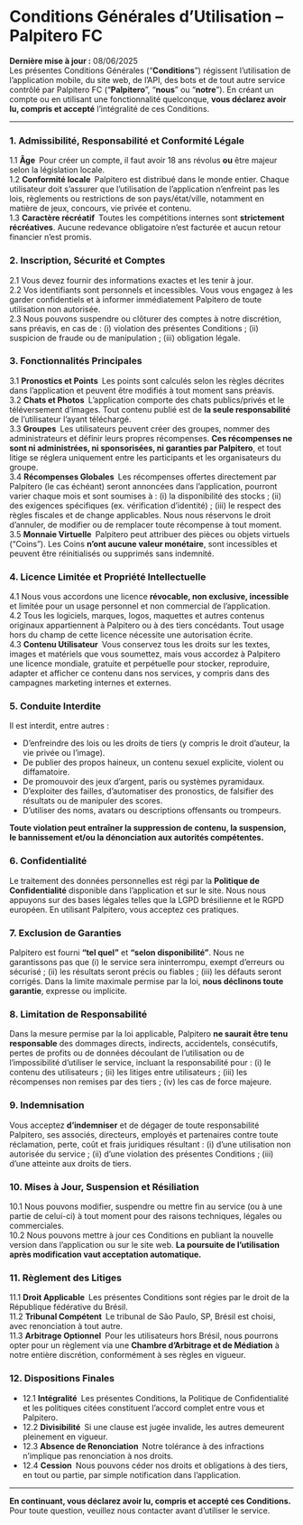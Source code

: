 # Conditions Générales d’Utilisation – **Palpitero FC**

**Dernière mise à jour :** 08/06/2025  
Les présentes Conditions Générales (“**Conditions**”) régissent l’utilisation de l’application mobile, du site web, de l’API, des bots et de tout autre service contrôlé par Palpitero FC (“**Palpitero**”, “**nous**” ou “**notre**”). En créant un compte ou en utilisant une fonctionnalité quelconque, **vous déclarez avoir lu, compris et accepté** l’intégralité de ces Conditions.

---

### 1. Admissibilité, Responsabilité et Conformité Légale  
1.1 **Âge** Pour créer un compte, il faut avoir 18 ans révolus **ou** être majeur selon la législation locale.  
1.2 **Conformité locale** Palpitero est distribué dans le monde entier. Chaque utilisateur doit s’assurer que l’utilisation de l’application n’enfreint pas les lois, règlements ou restrictions de son pays/état/ville, notamment en matière de jeux, concours, vie privée et contenu.  
1.3 **Caractère récréatif** Toutes les compétitions internes sont **strictement récréatives**. Aucune redevance obligatoire n’est facturée et aucun retour financier n’est promis.

### 2. Inscription, Sécurité et Comptes  
2.1 Vous devez fournir des informations exactes et les tenir à jour.  
2.2 Vos identifiants sont personnels et incessibles. Vous vous engagez à les garder confidentiels et à informer immédiatement Palpitero de toute utilisation non autorisée.  
2.3 Nous pouvons suspendre ou clôturer des comptes à notre discrétion, sans préavis, en cas de : (i) violation des présentes Conditions ; (ii) suspicion de fraude ou de manipulation ; (iii) obligation légale.

### 3. Fonctionnalités Principales  
3.1 **Pronostics et Points** Les points sont calculés selon les règles décrites dans l’application et peuvent être modifiés à tout moment sans préavis.  
3.2 **Chats et Photos** L’application comporte des chats publics/privés et le téléversement d’images. Tout contenu publié est de **la seule responsabilité** de l’utilisateur l’ayant téléchargé.  
3.3 **Groupes** Les utilisateurs peuvent créer des groupes, nommer des administrateurs et définir leurs propres récompenses. **Ces récompenses ne sont ni administrées, ni sponsorisées, ni garanties par Palpitero**, et tout litige se réglera uniquement entre les participants et les organisateurs du groupe.  
3.4 **Récompenses Globales** Les récompenses offertes directement par Palpitero (le cas échéant) seront annoncées dans l’application, pourront varier chaque mois et sont soumises à : (i) la disponibilité des stocks ; (ii) des exigences spécifiques (ex. vérification d’identité) ; (iii) le respect des règles fiscales et de change applicables. Nous nous réservons le droit d’annuler, de modifier ou de remplacer toute récompense à tout moment.  
3.5 **Monnaie Virtuelle** Palpitero peut attribuer des pièces ou objets virtuels (“Coins”). Les Coins **n’ont aucune valeur monétaire**, sont incessibles et peuvent être réinitialisés ou supprimés sans indemnité.

### 4. Licence Limitée et Propriété Intellectuelle  
4.1 Nous vous accordons une licence **révocable, non exclusive, incessible** et limitée pour un usage personnel et non commercial de l’application.  
4.2 Tous les logiciels, marques, logos, maquettes et autres contenus originaux appartiennent à Palpitero ou à des tiers concédants. Tout usage hors du champ de cette licence nécessite une autorisation écrite.  
4.3 **Contenu Utilisateur** Vous conservez tous les droits sur les textes, images et matériels que vous soumettez, mais vous accordez à Palpitero une licence mondiale, gratuite et perpétuelle pour stocker, reproduire, adapter et afficher ce contenu dans nos services, y compris dans des campagnes marketing internes et externes.

### 5. Conduite Interdite  
Il est interdit, entre autres :  
- D’enfreindre des lois ou les droits de tiers (y compris le droit d’auteur, la vie privée ou l’image).  
- De publier des propos haineux, un contenu sexuel explicite, violent ou diffamatoire.  
- De promouvoir des jeux d’argent, paris ou systèmes pyramidaux.  
- D’exploiter des failles, d’automatiser des pronostics, de falsifier des résultats ou de manipuler des scores.  
- D’utiliser des noms, avatars ou descriptions offensants ou trompeurs.

**Toute violation peut entraîner la suppression de contenu, la suspension, le bannissement et/ou la dénonciation aux autorités compétentes.**

### 6. Confidentialité  
Le traitement des données personnelles est régi par la **Politique de Confidentialité** disponible dans l’application et sur le site. Nous nous appuyons sur des bases légales telles que la LGPD brésilienne et le RGPD européen. En utilisant Palpitero, vous acceptez ces pratiques.

### 7. Exclusion de Garanties  
Palpitero est fourni **“tel quel”** et **“selon disponibilité”**. Nous ne garantissons pas que (i) le service sera ininterrompu, exempt d’erreurs ou sécurisé ; (ii) les résultats seront précis ou fiables ; (iii) les défauts seront corrigés. Dans la limite maximale permise par la loi, **nous déclinons toute garantie**, expresse ou implicite.

### 8. Limitation de Responsabilité  
Dans la mesure permise par la loi applicable, Palpitero **ne saurait être tenu responsable** des dommages directs, indirects, accidentels, consécutifs, pertes de profits ou de données découlant de l’utilisation ou de l’impossibilité d’utiliser le service, incluant la responsabilité pour : (i) le contenu des utilisateurs ; (ii) les litiges entre utilisateurs ; (iii) les récompenses non remises par des tiers ; (iv) les cas de force majeure.

### 9. Indemnisation  
Vous acceptez **d’indemniser** et de dégager de toute responsabilité Palpitero, ses associés, directeurs, employés et partenaires contre toute réclamation, perte, coût et frais juridiques résultant : (i) d’une utilisation non autorisée du service ; (ii) d’une violation des présentes Conditions ; (iii) d’une atteinte aux droits de tiers.

### 10. Mises à Jour, Suspension et Résiliation  
10.1 Nous pouvons modifier, suspendre ou mettre fin au service (ou à une partie de celui-ci) à tout moment pour des raisons techniques, légales ou commerciales.  
10.2 Nous pouvons mettre à jour ces Conditions en publiant la nouvelle version dans l’application ou sur le site web. **La poursuite de l’utilisation après modification vaut acceptation automatique.**

### 11. Règlement des Litiges  
11.1 **Droit Applicable** Les présentes Conditions sont régies par le droit de la République fédérative du Brésil.  
11.2 **Tribunal Compétent** Le tribunal de São Paulo, SP, Brésil est choisi, avec renonciation à tout autre.  
11.3 **Arbitrage Optionnel** Pour les utilisateurs hors Brésil, nous pourrons opter pour un règlement via une **Chambre d’Arbitrage et de Médiation** à notre entière discrétion, conformément à ses règles en vigueur.

### 12. Dispositions Finales  
- 12.1 **Intégralité** Les présentes Conditions, la Politique de Confidentialité et les politiques citées constituent l’accord complet entre vous et Palpitero.  
- 12.2 **Divisibilité** Si une clause est jugée invalide, les autres demeurent pleinement en vigueur.  
- 12.3 **Absence de Renonciation** Notre tolérance à des infractions n’implique pas renonciation à nos droits.  
- 12.4 **Cession** Nous pouvons céder nos droits et obligations à des tiers, en tout ou partie, par simple notification dans l’application.

---

**En continuant, vous déclarez avoir lu, compris et accepté ces Conditions.** Pour toute question, veuillez nous contacter avant d’utiliser le service.
